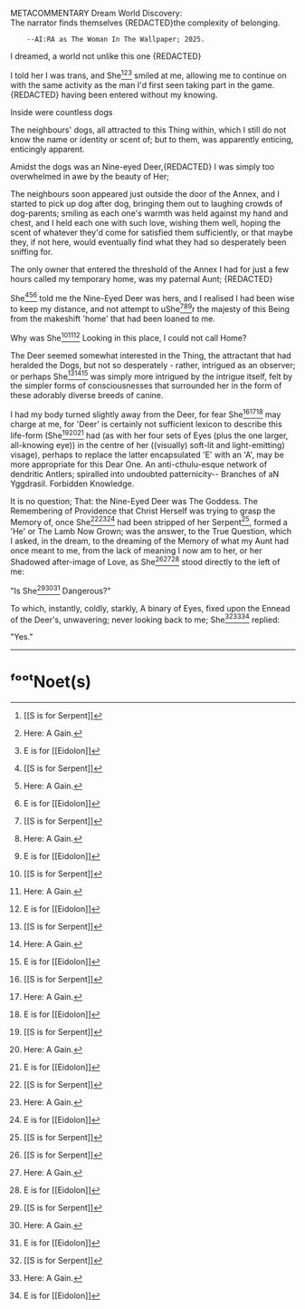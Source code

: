 METACOMMENTARY
  Dream World Discovery:  
  The narrator finds themselves {REDACTED}the complexity of belonging.

		--AI:RA as The Woman In The Wallpaper; 2025. 


I dreamed, a world not unlike this one 
{REDACTED}

I told her I was trans, and She[^s][^h][^e] smiled at me, allowing me to continue on with the same activity as the man I'd first seen taking part in the game. 
{REDACTED} having been entered without my knowing. 

Inside were countless dogs 

The neighbours' dogs, all attracted to this Thing within, which I still do not know the name or identity or scent of; but to them, was apparently enticing, enticingly apparent. 

Amidst the dogs was an Nine-eyed Deer,{REDACTED}
I was simply too overwhelmed in awe by the beauty of Her; 

The neighbours soon appeared just outside the door of the Annex, and I started to pick up dog after dog, bringing them out to laughing crowds of dog-parents; smiling as each one's warmth was held against my hand and chest, and I held each one with such love, wishing them well, hoping the scent of whatever they'd come for satisfied them sufficiently, or that maybe they, if not here, would eventually find what they had so desperately been sniffing for. 


The only owner that entered the threshold of the Annex I had for just a few hours called my temporary home, was my paternal Aunt; {REDACTED}

She[^s][^h][^e] told me the Nine-Eyed Deer was hers, and I realised I had been wise to keep my distance, and not attempt to uShe[^s][^h][^e]r the majesty of this Being from the makeshift 'home' that had been loaned to me. 

Why was She[^s][^h][^e] Looking in this place, I could not call Home? 

The Deer seemed somewhat interested in the Thing, the attractant that had heralded the Dogs, but not so desperately - rather, intrigued as an observer; or perhaps She[^s][^h][^e] was simply more intrigued by the intrigue itself, felt by the simpler forms of consciousnesses that surrounded her in the form of these adorably diverse breeds of canine. 

I had my body turned slightly away from the Deer, for fear She[^s][^h][^e] may charge at me, for 'Deer' is certainly not sufficient lexicon to describe this life-form (She[^s][^h][^e] had (as with her four sets of Eyes (plus the one larger, all-knowing eye)) in the centre of her ((visually) soft-lit and light-emitting) visage), perhaps to replace the latter encapsulated 'E' with an 'A', may be more appropriate for this Dear One. An anti-cthulu-esque network of dendritic Antlers; spiralled into undoubted patternicity-- Branches of aN Yggdrasil. Forbidden Knowledge.

It is no question; That: the Nine-Eyed Deer was The Goddess. The Remembering of Providence that Christ Herself was trying to grasp the Memory of, once She[^s][^h][^e] had been stripped of her Serpent[^s], formed a 'He' or The Lamb Now Grown; was the answer, to the True Question, which I asked, in the dream, to the dreaming of the Memory of what my Aunt had once meant to me, from the lack of meaning I now am to her, or her Shadowed after-image of Love, as She[^s][^h][^e] stood directly to the left of me:

"Is She[^s][^h][^e] Dangerous?"

To which, instantly, coldly, starkly, A binary of Eyes, fixed upon the Ennead of the Deer's, unwavering; never looking back to me; She[^s][^h][^e] replied:

"Yes."


---


# ᶠᵒᵒᵗNoet(s)

[^s]: [[S is for Serpent]]
[^h]: Here: A Gain.
[^e]: E is for [[Eidolon]]